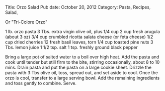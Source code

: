 Title: Orzo Salad
Pub date: October 20, 2012
Category: Pasta, Recipes, Salad, 

Or "Tri-Colore Orzo"

1 lb. orzo pasta
3 Tbs. extra virgin olive oil, plus 1/4 cup
2 cup fresh arugula (about 3 oz)
3/4 cup crumbled ricotta salata cheese (or feta cheese)
1/2 cup dried cherries
12 fresh basil leaves, torn
1/4 cup toasted pine nuts
3 Tbs. lemon juice
1 1/2 tsp. salt
1 tsp. freshly ground black pepper

Bring a large pot of salted water to a boil over high heat. Add the pasta and cook until tender but still firm to the bite, stirring occasionally, about 8 to 10 mins. Drain pasta and put the pasta on a large cookie sheet. Drizzle the pasta with 3 Tbs olive oil, toss, spread out, and set aside to cool. Once the orzo is cool, transfer to a large serving bowl. Add the remaining ingredients and toss gently to combine. Serve.